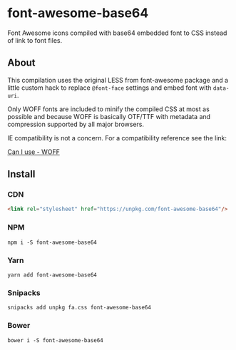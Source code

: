 # font-awesome-base64

Font Awesome icons compiled with base64 embedded font to CSS instead of link to font files.

## About

This compilation uses the original LESS from font-awesome package and a little custom hack to replace `@font-face` settings and embed font with `data-uri`.

Only WOFF fonts are included to minify the compiled CSS at most as possible and because WOFF is basically OTF/TTF with metadata and compression supported by all major browsers.

IE compatibility is not a concern. For a compatibility reference see the link:

[Can I use - WOFF](http://caniuse.com/#search=woff)

## Install

### CDN

```html
<link rel="stylesheet" href="https://unpkg.com/font-awesome-base64"/>
```

### NPM

`npm i -S font-awesome-base64`

### Yarn

`yarn add font-awesome-base64`

### Snipacks

`snipacks add unpkg fa.css font-awesome-base64`

### Bower

`bower i -S font-awesome-base64`
